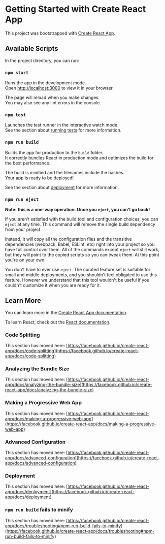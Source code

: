 # Getting Started with Create React App

This project was bootstrapped with [Create React App](https://github.com/facebook/create-react-app).

## Available Scripts

In the project directory, you can run:

### `npm start`

Runs the app in the development mode.\
Open [http://localhost:3000](http://localhost:3000) to view it in your browser.

The page will reload when you make changes.\
You may also see any lint errors in the console.

### `npm test`

Launches the test runner in the interactive watch mode.\
See the section about [running tests](https://facebook.github.io/create-react-app/docs/running-tests) for more information.

### `npm run build`

Builds the app for production to the `build` folder.\
It correctly bundles React in production mode and optimizes the build for the best performance.

The build is minified and the filenames include the hashes.\
Your app is ready to be deployed!

See the section about [deployment](https://facebook.github.io/create-react-app/docs/deployment) for more information.

### `npm run eject`

**Note: this is a one-way operation. Once you `eject`, you can't go back!**

If you aren't satisfied with the build tool and configuration choices, you can `eject` at any time. This command will remove the single build dependency from your project.

Instead, it will copy all the configuration files and the transitive dependencies (webpack, Babel, ESLint, etc) right into your project so you have full control over them. All of the commands except `eject` will still work, but they will point to the copied scripts so you can tweak them. At this point you're on your own.

You don't have to ever use `eject`. The curated feature set is suitable for small and middle deployments, and you shouldn't feel obligated to use this feature. However we understand that this tool wouldn't be useful if you couldn't customize it when you are ready for it.

## Learn More

You can learn more in the [Create React App documentation](https://facebook.github.io/create-react-app/docs/getting-started).

To learn React, check out the [React documentation](https://reactjs.org/).

### Code Splitting

This section has moved here: [https://facebook.github.io/create-react-app/docs/code-splitting](https://facebook.github.io/create-react-app/docs/code-splitting)

### Analyzing the Bundle Size

This section has moved here: [https://facebook.github.io/create-react-app/docs/analyzing-the-bundle-size](https://facebook.github.io/create-react-app/docs/analyzing-the-bundle-size)

### Making a Progressive Web App

This section has moved here: [https://facebook.github.io/create-react-app/docs/making-a-progressive-web-app](https://facebook.github.io/create-react-app/docs/making-a-progressive-web-app)

### Advanced Configuration

This section has moved here: [https://facebook.github.io/create-react-app/docs/advanced-configuration](https://facebook.github.io/create-react-app/docs/advanced-configuration)

### Deployment

This section has moved here: [https://facebook.github.io/create-react-app/docs/deployment](https://facebook.github.io/create-react-app/docs/deployment)

### `npm run build` fails to minify

This section has moved here: [https://facebook.github.io/create-react-app/docs/troubleshooting#npm-run-build-fails-to-minify](https://facebook.github.io/create-react-app/docs/troubleshooting#npm-run-build-fails-to-minify)
























<!-- import React, { useState } from 'react';
import axios from 'axios';

const Register = () => {
  const [formData, setFormData] = useState({
    username: '',
    email: '',
    password: '',
    date_of_birth: '',
    gender: '',
    phone: '',
    course_or_class: '',
    profile_photo: null,
  });

  const handleChange = (e) => {
    const { name, value, files } = e.target;
    setFormData((prev) => ({
      ...prev,
      [name]: files ? files[0] : value,
    }));
  };

  const handleSubmit = async (e) => {
    e.preventDefault();

    const submitData = new FormData();
    Object.keys(formData).forEach((key) => {
      submitData.append(key, formData[key]);
    });

    try {
      const response = await axios.post('http://localhost:8000/api/register/', submitData, {
        headers: {
          'Content-Type': 'multipart/form-data',
        },
      });
      alert('Registered successfully!');
      console.log(response.data);
    } catch (error) {
      console.error('Registration failed:', error.response?.data || error.message);
      alert('Registration failed!');
    }
  };

  return (
    <form onSubmit={handleSubmit} encType="multipart/form-data">
      <input type="text" name="username" placeholder="Username" onChange={handleChange} required />
      <input type="email" name="email" placeholder="Email" onChange={handleChange} required />
      <input type="password" name="password" placeholder="Password" onChange={handleChange} required />
      <input type="date" name="date_of_birth" onChange={handleChange} />
      <select name="gender" onChange={handleChange}>
        <option value="">Select Gender</option>
        <option value="Male">Male</option>
        <option value="Female">Female</option>
        <option value="Other">Other</option>
      </select>
      <input type="text" name="phone" placeholder="Phone" onChange={handleChange} />
      <input type="text" name="course_or_class" placeholder="Course/Class" onChange={handleChange} />
      <input type="file" name="profile_photo" accept="image/*" onChange={handleChange} />
      <button type="submit">Register</button>
    </form>
  );
};

export default Register;
 -->




 <!-- # urls.py in your Django app (e.g., urlbackend/urls.py)

from django.urls import path
from .views import RegisterView

urlpatterns = [
    path('register/', RegisterView.as_view(), name='register'),
]
 -->




 <!-- from rest_framework import generics
from .serializers import UserSerializer
from .models import CustomUser

class RegisterView(generics.CreateAPIView):
    queryset = CustomUser.objects.all()
    serializer_class = UserSerializer
 -->